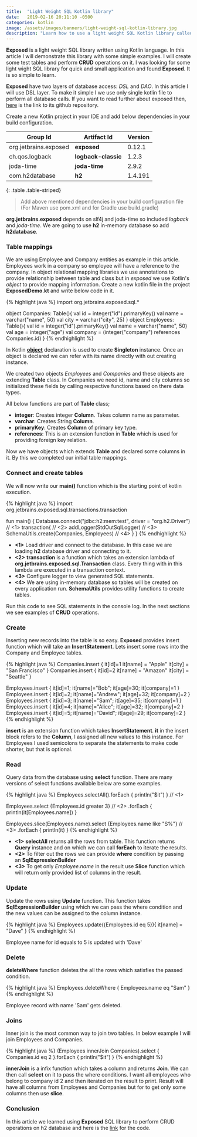 ```yaml
---
title:  "Light Weight SQL Kotlin library"
date:   2019-02-16 20:11:10 -0500
categories: kotlin
image: /assets/images/banners/light-weight-sql-kotlin-library.jpg
description: "Learn how to use a light weight SQL Kotlin library called Exposed. It is written in Kotlin and supports two layers to access database: DSL and DAO."
---
```


**Exposed** is a light weight SQL library written using Kotlin language. In this article I will demonstrate this library with some simple examples. I will create some test tables and perform **CRUD** operations on it. I was looking for some light wight SQL library for quick and small application and found **Exposed**. It is so simple to learn.

**Exposed** have two layers of database access: *DSL* and *DAO*. In this article I will use DSL layer. To make it simple I we use only single kotlin file to perform all database calls. If you want to read further about exposed then, [here](https://github.com/JetBrains/Exposed) is the link to its github repository.

Create a new Kotlin project in your IDE and add below dependencies in your build configuration.

Group Id | Artifact Id | Version
--- | --- | ---
org.jetbrains.exposed | **exposed** | 0.12.1
ch.qos.logback | **logback-classic** | 1.2.3
joda-time | **joda-time** | 2.9.2
com.h2database | **h2** | 1.4.191
{: .table .table-striped}

> Add above mentioned dependencies in your build configuration file (For Maven use pom.xml and for Gradle use build.gradle)

**org.jetbrains.exposed** depends on slf4j and joda-time so included *logback* and *joda-time*. We are going to use **h2** in-memory database so add **h2database**.

### Table mappings

We are using Employee and Company entities as example in this article. Employees work in a company so employee will have a reference to the company. In object relational mapping libraries we use annotations to provide relationship between table and class but in *exposed* we use Kotlin's *object* to provide mapping information. Create a new kotlin file in the project **ExposedDemo.kt** and write below code in it.

{% highlight java %}
import org.jetbrains.exposed.sql.*

object Companies: Table(){
    val id = integer("id").primaryKey()
    val name = varchar("name", 50)
    val city = varchar("city", 25)
}
object Employees: Table(){
    val id = integer("id").primaryKey()
    val name = varchar("name", 50)
    val age = integer("age")
    val company = (integer("company") references Companies.id)
}
{% endhighlight %}

In Kotlin [**object**](https://kotlinlang.org/docs/reference/object-declarations.html#object-expressions) declaration is used to create **Singleton** instance. Once an object is declared we can refer with its name directly with out creating instance.

We created two objects *Employees* and *Companies* and these objects are extending **Table** class. In Companies we need id, name and city columns so initialized these fields by calling respective functions based on there data types. 

All below functions are part of **Table** class;

* **integer**: Creates integer **Column**. Takes column name as parameter.
* **varchar**: Creates String **Column**.
* **primaryKey**: Creates **Column** of primary key type.
* **references**: This is an extension function in **Table** which is used for providing foreign key relation.

Now we have objects which extends **Table** and declared some columns in it. By this we completed our initial table mappings.

### Connect and create tables

We will now write our **main()** function which is the starting point of kotlin execution.

{% highlight java %}
import org.jetbrains.exposed.sql.transactions.transaction

fun main() {
    Database.connect("jdbc:h2:mem:test", driver = "org.h2.Driver") // <1>
    transaction{    // <2>
        addLogger(StdOutSqlLogger)  // <3>
        SchemaUtils.create(Companies, Employees)    // <4>
    }
}
{% endhighlight %}

* **<1>** Load driver and connect to the database. In this case we are loading **h2** database driver and connecting to it.
* **<2>** **transaction** is a function which takes an extension lambda of **org.jetbrains.exposed.sql.Transaction** class. Every thing with in this lambda are executed in a transaction context.
* **<3>** Configure logger to view generated SQL statements.
* **<4>** We are using in-memory database so tables will be created on every application run. **SchemaUtils** provides utility functions to create tables.

Run this code to see SQL statements in the console log. In the next sections we see examples of **CRUD** operations.

### Create

Inserting new records into the table is so easy. **Exposed** provides insert function which will take an **InsertStatement**. Lets insert some rows into the Company and Employee tables.

{% highlight java %}
Companies.insert { 
    it[id]=1
    it[name] = "Apple"
    it[city] = "San Francisco" 
}
Companies.insert { 
    it[id]=2
    it[name] = "Amazon"
    it[city] = "Seattle" 
}

Employees.insert { it[id]=1; it[name]="Bob"; it[age]=30; it[company]=1 }
Employees.insert { it[id]=2; it[name]="Andrew"; it[age]=32; it[company]=2 }
Employees.insert { it[id]=3; it[name]="Sam"; it[age]=35; it[company]=1 }
Employees.insert { it[id]=4; it[name]="Alice"; it[age]=32; it[company]=2 }
Employees.insert { it[id]=5; it[name]="David"; it[age]=29; it[company]=2 }
{% endhighlight %}

**insert** is an extension function which takes **InsertStatement**. **it** in the insert block refers to the **Column**, I assigned all new values to this instance. For Employees I used semicolons to separate the statements to make code shorter, but that is optional.

### Read

Query data from the database using **select** function. There are many versions of select functions available below are some examples.

{% highlight java %}
Employees.selectAll().forEach { println("$it") }    // <1>

Employees.select {Employees.id greater 3}   // <2>
    .forEach { println(it[Employees.name]) }

Employees.slice(Employees.name).select {Employees.name like "S%"}   // <3>
    .forEach { println(it) }
{% endhighlight %}

* **<1>** **selectAll** returns all the rows from table. This function returns **Query** instance and on which we can call **forEach** to iterate the results.
* **<2>** To filter out the rows we can provide **where** condition by passing an **SqlExpressionBuilder** 
* **<3>** To get only *Employee.name* in the result use **Slice** function which will return only provided list of columns in the result.

### Update

Update the rows using **Update** function. This function takes **SqlExpressionBuilder** using which we can pass the where condition and the new values can be assigned to the column instance.

{% highlight java %}
Employees.update({Employees.id eq 5}){
    it[name] = "Dave"
}
{% endhighlight %}

Employee name for id equals to 5 is updated with 'Dave'

### Delete

**deleteWhere** function deletes the all the rows which satisfies the passed condition.

{% highlight java %}
Employees.deleteWhere { Employees.name eq "Sam" }
{% endhighlight %}

Employee record with name 'Sam' gets deleted.

### Joins

Inner join is the most common way to join two tables. In below example I will join Employees and Companies.

{% highlight java %}
(Employees innerJoin Companies).select {
    Companies.id eq 2
}.forEach { println("$it") }
{% endhighlight %}

**innerJoin** is a infix function which takes a column and returns **Join**. We can then call **select** on it to pass the where conditions. I want all employees who belong to company id 2 and then iterated on the result to print. Result will have all columns from Employees and Companies but for to get only some columns then use **slice**.

### Conclusion

In this article we learned using **Exposed** SQL library to perform CRUD operations on h2 database and here is the [link](https://github.com/kpradeep12/myprojects/tree/master/kotlin-exposed) for the code.
